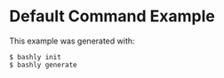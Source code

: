 Default Command Example
==================================================

This example was generated with:

    $ bashly init
    $ bashly generate

